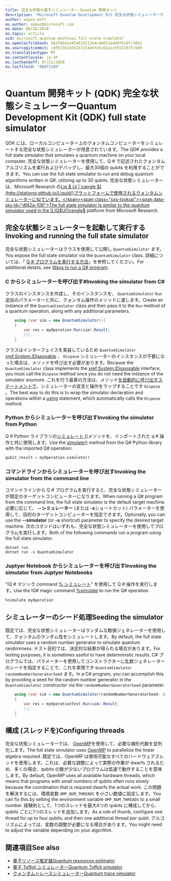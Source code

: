 ```yaml
---
title: 完全な状態の量子シミュレーター-Quantum 開発キット
description: 'Microsoft Quantum Development Kit 完全な状態シミュレーターで Q # プログラムを実行する方法について説明します。'
author: anpaz-msft
ms.author: anpaz@microsoft.com
ms.date: 06/26/2020
ms.topic: article
uid: microsoft.quantum.machines.full-state-simulator
ms.openlocfilehash: 563fdbd2a45461d112e4c46651eddd75c6fc3db2
ms.sourcegitcommit: cdf67362d7b157254e6fe5c63a1c5551183fc589
ms.translationtype: MT
ms.contentlocale: ja-JP
ms.lasthandoff: 07/21/2020
ms.locfileid: "86871180"
---
```

# <a name="quantum-development-kit-qdk-full-state-simulator"></a><span data-ttu-id="df42a-103">Quantum 開発キット (QDK) 完全な状態シミュレーター</span><span class="sxs-lookup"><span data-stu-id="df42a-103">Quantum Development Kit (QDK) full state simulator</span></span>

<span data-ttu-id="df42a-104">QDK には、ローカルコンピューター上のクォンタムコンピューターをシミュレートする完全な状態シミュレーターが用意されています。</span><span class="sxs-lookup"><span data-stu-id="df42a-104">The QDK provides a full state simulator that simulates a quantum machine on your local computer.</span></span> <span data-ttu-id="df42a-105">完全な状態シミュレーターを使用して、Q # で記述されたクォンタムアルゴリズムを実行およびデバッグし、最大30個の qubits を利用することができます。</span><span class="sxs-lookup"><span data-stu-id="df42a-105">You can use the full state simulator to run and debug quantum algorithms written in Q#, utilizing up to 30 qubits.</span></span> <span data-ttu-id="df42a-106">完全な状態シミュレーターは、Microsoft Research の[Liq $ Ui | \rangle $](http://stationq.github.io/Liquid/)プラットフォームで使用されるクォンタムシミュレーターに似ています。</span><span class="sxs-lookup"><span data-stu-id="df42a-106">The full state simulator is similar to the quantum simulator used in the  [LIQ$Ui|\rangle$](http://stationq.github.io/Liquid/) platform from Microsoft Research.</span></span>

## <a name="invoking-and-running-the-full-state-simulator"></a><span data-ttu-id="df42a-107">完全な状態シミュレーターを起動して実行する</span><span class="sxs-lookup"><span data-stu-id="df42a-107">Invoking and running the full state simulator</span></span>

<span data-ttu-id="df42a-108">完全な状態シミュレーターはクラスを使用して公開し `QuantumSimulator` ます。</span><span class="sxs-lookup"><span data-stu-id="df42a-108">You expose the full state simulator via the `QuantumSimulator` class.</span></span> <span data-ttu-id="df42a-109">詳細については、「 [Q # プログラムを実行する方法](xref:microsoft.quantum.guide.host-programs)」を参照してください。</span><span class="sxs-lookup"><span data-stu-id="df42a-109">For additional details, see [Ways to run a Q# program](xref:microsoft.quantum.guide.host-programs).</span></span>

### <a name="invoking-the-simulator-from-c"></a><span data-ttu-id="df42a-110">C からシミュレーターを呼び出す#</span><span class="sxs-lookup"><span data-stu-id="df42a-110">Invoking the simulator from C#</span></span>

<span data-ttu-id="df42a-111">クラスのインスタンスを作成し、そのインスタンスを、 `QuantumSimulator` `Run` 追加のパラメーターと共に、クォンタム操作のメソッドに渡します。</span><span class="sxs-lookup"><span data-stu-id="df42a-111">Create an instance of the `QuantumSimulator` class and then pass it to the `Run` method of a quantum operation, along with any additional parameters.</span></span>
```csharp
    using (var sim = new QuantumSimulator())
    {
        var res = myOperation.Run(sim).Result;
        ///...
    }
```

<span data-ttu-id="df42a-112">クラスはインターフェイスを実装しているため `QuantumSimulator` <xref:System.IDisposable> 、 `Dispose` シミュレーターのインスタンスが不要になった場合は、メソッドを呼び出す必要があります。</span><span class="sxs-lookup"><span data-stu-id="df42a-112">Because the `QuantumSimulator` class implements the <xref:System.IDisposable> interface, you must call the `Dispose` method once you do not need the instance of the simulator anymore.</span></span> <span data-ttu-id="df42a-113">これを行う最善の方法は、メソッド[を自動的に呼び出すステートメントで](https://docs.microsoft.com/dotnet/csharp/language-reference/keywords/using-statement)、シミュレーターの宣言と操作をラップすることです `Dispose` 。</span><span class="sxs-lookup"><span data-stu-id="df42a-113">The best way to do this is to wrap the simulator declaration and operations within a [using](https://docs.microsoft.com/dotnet/csharp/language-reference/keywords/using-statement) statement, which automatically calls the `Dispose` method.</span></span>

### <a name="invoking-the-simulator-from-python"></a><span data-ttu-id="df42a-114">Python からシミュレーターを呼び出す</span><span class="sxs-lookup"><span data-stu-id="df42a-114">Invoking the simulator from Python</span></span>

<span data-ttu-id="df42a-115">Q # Python ライブラリの[シミュレート ()](https://docs.microsoft.com/python/qsharp/qsharp.loader.qsharpcallable)メソッドを、インポートされた q # 操作と共に使用します。</span><span class="sxs-lookup"><span data-stu-id="df42a-115">Use the [simulate()](https://docs.microsoft.com/python/qsharp/qsharp.loader.qsharpcallable) method from the Q# Python library with the imported Q# operation:</span></span>

```python
qubit_result = myOperation.simulate()
```

### <a name="invoking-the-simulator-from-the-command-line"></a><span data-ttu-id="df42a-116">コマンドラインからシミュレーターを呼び出す</span><span class="sxs-lookup"><span data-stu-id="df42a-116">Invoking the simulator from the command line</span></span>

<span data-ttu-id="df42a-117">コマンドラインから Q # プログラムを実行すると、完全な状態シミュレーターが既定のターゲットコンピューターになります。</span><span class="sxs-lookup"><span data-stu-id="df42a-117">When running a Q# program from the command line, the full state simulator is the default target machine.</span></span> <span data-ttu-id="df42a-118">必要に応じて、 **--シミュレーター** (または **-s**ショートカット) パラメーターを使用して、目的のターゲットコンピューターを指定できます。</span><span class="sxs-lookup"><span data-stu-id="df42a-118">Optionally, you can use the **--simulator** (or **-s** shortcut) parameter to specify the desired target machine.</span></span> <span data-ttu-id="df42a-119">次のコマンドはいずれも、完全な状態シミュレーターを使用してプログラムを実行します。</span><span class="sxs-lookup"><span data-stu-id="df42a-119">Both of the following commands run a program using the full state simulator.</span></span> 

```dotnetcli
dotnet run
dotnet run -s QuantumSimulator
```

### <a name="invoking-the-simulator-from-juptyer-notebooks"></a><span data-ttu-id="df42a-120">Juptyer Notebook からシミュレーターを呼び出す</span><span class="sxs-lookup"><span data-stu-id="df42a-120">Invoking the simulator from Juptyer Notebooks</span></span>

<span data-ttu-id="df42a-121">"IQ # マジック command [% シミュレート](xref:microsoft.quantum.iqsharp.magic-ref.simulate)" を使用して Q # 操作を実行します。</span><span class="sxs-lookup"><span data-stu-id="df42a-121">Use the IQ# magic command [%simulate](xref:microsoft.quantum.iqsharp.magic-ref.simulate) to run the Q# operation.</span></span>

```
%simulate myOperation
```
## <a name="seeding-the-simulator"></a><span data-ttu-id="df42a-122">シミュレーターのシード処理</span><span class="sxs-lookup"><span data-stu-id="df42a-122">Seeding the simulator</span></span>

<span data-ttu-id="df42a-123">既定では、完全な状態シミュレーターはランダムな数値ジェネレーターを使用して、クォンタムのランダム性をシミュレートします。</span><span class="sxs-lookup"><span data-stu-id="df42a-123">By default, the full state simulator uses a random number generator to simulate quantum randomness.</span></span> <span data-ttu-id="df42a-124">テスト目的では、決定的な結果が得られる場合があります。</span><span class="sxs-lookup"><span data-stu-id="df42a-124">For testing purposes, it is sometimes useful to have deterministic results.</span></span> <span data-ttu-id="df42a-125">C# プログラムでは、パラメーターを使用してコンストラクターに乱数ジェネレーターのシードを指定することで、これを実現でき `QuantumSimulator` `randomNumberGeneratorSeed` ます。</span><span class="sxs-lookup"><span data-stu-id="df42a-125">In a C# program, you can accomplish this by providing a seed for the random number generator in the `QuantumSimulator` constructor via the `randomNumberGeneratorSeed` parameter.</span></span>

```csharp
    using (var sim = new QuantumSimulator(randomNumberGeneratorSeed: 42))
    {
        var res = myOperationTest.Run(sim).Result;
        ///...
    }
```

## <a name="configuring-threads"></a><span data-ttu-id="df42a-126">構成 (スレッドを)</span><span class="sxs-lookup"><span data-stu-id="df42a-126">Configuring threads</span></span>

<span data-ttu-id="df42a-127">完全な状態シミュレーターでは、 [OpenMP](http://www.openmp.org/)を使用して、必要な線形代数を並列化します。</span><span class="sxs-lookup"><span data-stu-id="df42a-127">The full state simulator uses [OpenMP](http://www.openmp.org/) to parallelize the linear algebra required.</span></span> <span data-ttu-id="df42a-128">既定では、OpenMP は使用可能なすべてのハードウェアスレッドを使用します。これは、必要な調整によって実際の作業が dwarfs されるため、多くの場合、qubits の数が少ないプログラムは低速で動作することを意味します。</span><span class="sxs-lookup"><span data-stu-id="df42a-128">By default, OpenMP uses all available hardware threads, which means that programs with small numbers of qubits often runs slowly because the coordination that is required dwarfs the actual work.</span></span> <span data-ttu-id="df42a-129">この問題を解決するには、環境変数 `OMP_NUM_THREADS` を小さい数値に設定します。</span><span class="sxs-lookup"><span data-stu-id="df42a-129">You can fix this by setting the environment variable `OMP_NUM_THREADS` to a small number.</span></span> <span data-ttu-id="df42a-130">経験則として、1つのスレッドを最大4つの qubits に構成してから、qubits ごとに1つのスレッドを追加します。</span><span class="sxs-lookup"><span data-stu-id="df42a-130">As a rule of thumb, configure one thread for up to four qubits, and then one additional thread per qubit.</span></span> <span data-ttu-id="df42a-131">アルゴリズムによっては、変数の調整が必要になる場合があります。</span><span class="sxs-lookup"><span data-stu-id="df42a-131">You might need to adjust the variable depending on your algorithm.</span></span>

## <a name="see-also"></a><span data-ttu-id="df42a-132">関連項目</span><span class="sxs-lookup"><span data-stu-id="df42a-132">See also</span></span>

- [<span data-ttu-id="df42a-133">量子リソース推定器</span><span class="sxs-lookup"><span data-stu-id="df42a-133">Quantum resources estimator</span></span>](xref:microsoft.quantum.machines.resources-estimator)
- [<span data-ttu-id="df42a-134">量子 Toffoli シミュレーター</span><span class="sxs-lookup"><span data-stu-id="df42a-134">Quantum Toffoli simulator</span></span>](xref:microsoft.quantum.machines.toffoli-simulator)
- [<span data-ttu-id="df42a-135">クォンタムトレースシミュレーター</span><span class="sxs-lookup"><span data-stu-id="df42a-135">Quantum trace simulator</span></span>](xref:microsoft.quantum.machines.qc-trace-simulator.intro)